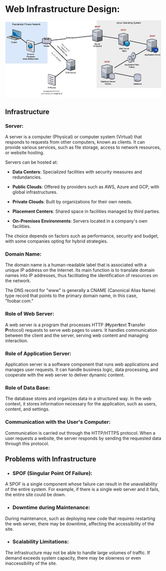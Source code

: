 # Web Infrastructure Design:

![Example of web design](https://github.com/AaronEGH16/holbertonschool-system_engineering-devops/blob/main/web_infrastructure_design/0-simple_web_stack.jpg)

## Infrastructure

### Server:
A server is a computer (Physical) or computer system (Virtual) that responds to requests from other computers, known as clients. It can provide various services, such as file storage, access to network resources, or website hosting.

Servers can be hosted at:

 - **Data Centers**: Specialized facilities with security measures and redundancies.

 - **Public Clouds**: Offered by providers such as AWS, Azure and GCP, with global infrastructures.

 - **Private Clouds**: Built by organizations for their own needs.

 - **Placement Centers**: Shared space in facilities managed by third parties.

 - **On-Premises Environments**: Servers located in a company's own facilities.

The choice depends on factors such as performance, security and budget, with some companies opting for hybrid strategies.
### Domain Name:
The domain name is a human-readable label that is associated with a unique IP address on the Internet. Its main function is to translate domain names into IP addresses, thus facilitating the identification of resources on the network.

The DNS record for "www" is generally a CNAME (Canonical Alias ​​Name) type record that points to the primary domain name, in this case, "foobar.com."
### Role of Web Server:
A web server is a program that processes HTTP (**H**yper**t**ext **T**ransfer **P**rotocol) requests to serve web pages to users. It handles communication between the client and the server, serving web content and managing interaction.
### Role of Application Server:
Application server is a software component that runs web applications and manages user requests. It can handle business logic, data processing, and cooperate with the web server to deliver dynamic content.
### Role of Data Base:
The database stores and organizes data in a structured way. In the web context, it stores information necessary for the application, such as users, content, and settings.
### Communication with the User's Computer:
Communication is carried out through the HTTP/HTTPS protocol. When a user requests a website, the server responds by sending the requested data through this protocol.

## Problems with Infrastructure

 - ### SPOF (**S**ingular **P**oint **O**f **F**ailure):
A SPOF is a single component whose failure can result in the unavailability of the entire system. For example, if there is a single web server and it fails, the entire site could be down.
 - ### Downtime during Maintenance:
During maintenance, such as deploying new code that requires restarting the web server, there may be downtime, affecting the accessibility of the site.
 - ### Scalability Limitations:
The infrastructure may not be able to handle large volumes of traffic. If demand exceeds system capacity, there may be slowness or even inaccessibility of the site.